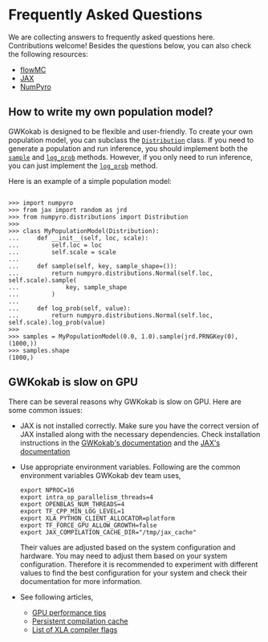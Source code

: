 # Frequently Asked Questions

We are collecting answers to frequently asked questions here. Contributions welcome!
Besides the questions below, you can also check the following resources:

- [flowMC](https://flowmc.readthedocs.io/en/main/FAQ/)
- [JAX](https://jax.readthedocs.io/en/latest/faq.html)
- [NumPyro](https://num.pyro.ai/en/stable/getting_started.html#frequently-asked-questions)

## How to write my own population model?

GWKokab is designed to be flexible and user-friendly. To create your own population
model, you can subclass the [`Distribution`](numpyro.distributions.distribution.Distribution)
class. If you need to generate a population and run inference, you should implement
both the [`sample`](numpyro.distributions.distribution.Distribution.sample) and
[`log_prob`](numpyro.distributions.distribution.Distribution.log_prob) methods. However,
if you only need to run inference, you can just implement the
[`log_prob`](numpyro.distributions.distribution.Distribution.log_prob) method.

Here is an example of a simple population model:

```{code-block} python

>>> import numpyro
>>> from jax import random as jrd
>>> from numpyro.distributions import Distribution
>>>
>>> class MyPopulationModel(Distribution):
...     def __init__(self, loc, scale):
...         self.loc = loc
...         self.scale = scale
...
...     def sample(self, key, sample_shape=()):
...         return numpyro.distributions.Normal(self.loc, self.scale).sample(
...             key, sample_shape
...         )
...
...     def log_prob(self, value):
...         return numpyro.distributions.Normal(self.loc, self.scale).log_prob(value)
>>>
>>> samples = MyPopulationModel(0.0, 1.0).sample(jrd.PRNGKey(0), (1000,))
>>> samples.shape
(1000,)

```

## GWKokab is slow on GPU

There can be several reasons why GWKokab is slow on GPU. Here are some common issues:

- JAX is not installed correctly. Make sure you have the correct version of JAX installed along with the necessary dependencies. Check installation instructions in the [GWKokab's documentation](#installation) and the [JAX's documentation](https://jax.readthedocs.io/en/latest/installation.html)
- Use appropriate environment variables. Following are the common environment variables GWKokab dev team uses,

    ```{code-block} bash
    export NPROC=16
    export intra_op_parallelism_threads=4
    export OPENBLAS_NUM_THREADS=4
    export TF_CPP_MIN_LOG_LEVEL=1
    export XLA_PYTHON_CLIENT_ALLOCATOR=platform
    export TF_FORCE_GPU_ALLOW_GROWTH=false
    export JAX_COMPILATION_CACHE_DIR="/tmp/jax_cache"
    ```

    Their values are adjusted based on the system configuration and hardware. You may need to adjust them based on your system configuration. Therefore it is recommended to experiment with different values to find the best configuration for your system and check their documentation for more information.
- See following articles,
  - [GPU performance tips](https://jax.readthedocs.io/en/latest/gpu_performance_tips.html)
  - [Persistent compilation cache](https://jax.readthedocs.io/en/latest/persistent_compilation_cache.html)
  - [List of XLA compiler flags](https://jax.readthedocs.io/en/latest/xla_flags.html)
